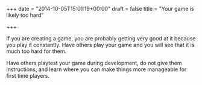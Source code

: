 +++
date = "2014-10-05T15:01:19+00:00"
draft = false
title = "Your game is likely too hard"

+++

If you are creating a game, you are probably getting very good at it because you play it constantly. Have others play your game and you will see that it is much too hard for them. 

Have others playtest your game during development, do not give them instructions, and learn where you can make things more manageable for first time players.
